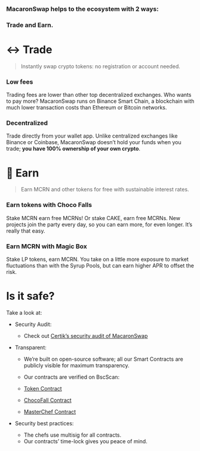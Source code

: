 ### MacaronSwap helps to the ecosystem with 2 ways:

### Trade and Earn.

# ↔️ Trade

> Instantly swap crypto tokens: no registration or account needed.

### Low fees

Trading fees are lower than other top decentralized exchanges. Who wants to pay more? MacaronSwap runs on Binance Smart Chain, a blockchain with much lower transaction costs than Ethereum or Bitcoin networks.

### Decentralized

Trade directly from your wallet app. Unlike centralized exchanges like Binance or Coinbase, MacaronSwap doesn’t hold your funds when you trade; **you have 100% ownership of your own crypto**.

# 💸 Earn

> Earn MCRN and other tokens for free with sustainable interest rates.

### Earn tokens with Choco Falls

Stake MCRN earn free MCRNs! Or stake CAKE, earn free MCRNs. New projects join the party every day, so you can earn more, for even longer. It’s really that easy.

### Earn MCRN with Magic Box

Stake LP tokens, earn MCRN. You take on a little more exposure to market fluctuations than with the Syrup Pools, but can earn higher APR to offset the risk.

# Is it safe?

Take a look at:

- Security Audit:
  - Check out [Certik’s security audit of MacaronSwap](https://www.certik.org/projects/macaronswap)
- Transparent:

  - We’re built on open-source software; all our Smart Contracts are publicly visible for maximum transparency.
  - Our contracts are verified on BscScan:

  - [Token Contract](https://bscscan.com/address/0xacb2d47827C9813AE26De80965845D80935afd0B)

  - [ChocoFall Contract](https://bscscan.com/address/0xBC3B2826B3968a877C82D274A0389c16fBBcc742)

  - [MasterChef Contract](https://bscscan.com/address/0xFcDE390bF7a8B8614EC11fa8bde7565b3E64fe0b)

- Security best practices:
  - The chefs use multisig for all contracts.
  - Our contracts’ time-lock gives you peace of mind.
